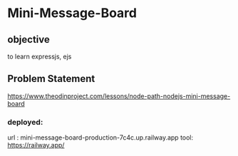 # Mini-Message-Board

## objective
to learn expressjs, ejs

## Problem Statement
https://www.theodinproject.com/lessons/node-path-nodejs-mini-message-board

### deployed:
url : mini-message-board-production-7c4c.up.railway.app
tool: https://railway.app/
